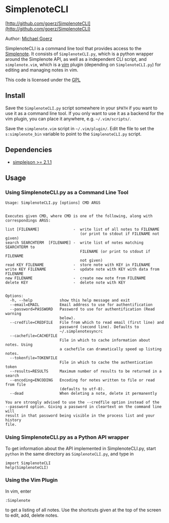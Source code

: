 # SimplenoteCLI

[http://github.com/goerz/SimplenoteCLI](http://github.com/goerz/SimplenoteCLI)

Author: [Michael Goerz](http://michaelgoerz.net)

SimplenoteCLI is a command line tool that provides access to the
[Simplenote][1]. It consists of `SimplenoteCLI.py`, which is a python wrapper
around the Simplenote API, as well as a independent CLI script, and
`simplenote.vim`, which is a [vim][2] plugin (depending on `SimplenoteCLI.py`)
for editing and managing notes in vim.

[1]: http://simplenoteapp.com
[2]: http://www.vim.org

This code is licensed under the [GPL](http://www.gnu.org/licenses/gpl.html)

## Install ##

Save the `SimplenoteCLI.py` script somewhere in your `$PATH` if you want to use
it as a command line tool. If you only want to use it as a backend for the vim
plugin, you can place it anywhere, e.g. `~/.vim/scripts/`.

Save the `simplenote.vim` script in `~/.vim/plugin/`. Edit the file to set
the `s:simplenote_bin` variable to point to the `SimplenoteCLI.py` script.

## Dependencies ##

* [simplejson >= 2.1.1][3]

[3]: http://code.google.com/p/simplejson/

## Usage ##

### Using SimplenoteCLI.py as a Command Line Tool ###

    Usage: SimplenoteCLI.py [options] CMD ARGS


    Executes given CMD, where CMD is one of the following, along with
    correspondings ARGS:

    list [FILENAME]               -  write list of all notes to FILENAME
                                     (or print to stdout if FILENAME not given)
    search SEARCHTERM  [FILENAME] -  write list of notes matching SEARCHTERM to
                                     FILENAME (or print to stdout if FILENAME
                                     not given)
    read KEY FILENAME             -  store note with KEY in FILENAME
    write KEY FILENAME            -  update note with KEY with data from FILENAME
    new FILENAME                  -  create new note from FILENAME
    delete KEY                    -  delete note with KEY


    Options:
      -h, --help            show this help message and exit
      --email=EMAIL         Email address to use for authentification
      --password=PASSWORD   Password to use for authentification (Read warning
                            below).
      --credfile=CREDFILE   File from which to read email (first line) and
                            password (second line). Defaults to
                            ~/.simplenotesyncrc
      --cachefile=CACHEFILE
                            File in which to cache information about notes. Using
                            a cachefile can dramatically speed up listing notes.
      --tokenfile=TOKENFILE
                            File in which to cache the authentication token
      --results=RESULTS     Maximum number of results to be returned in a search
      --encoding=ENCODING   Encoding for notes written to file or read from file
                            (defaults to utf-8).
      --dead                When deleting a note, delete it permanently

    You are strongly advised to use the --credfile option instead of the
    --password option. Giving a password in cleartext on the command line will
    result in that password being visible in the process list and your history
    file.

### Using SimplenoteCLI.py as a Python API wrapper ###

To get information about the API implemented in SimplenoteCLI.py, start
`python` in the same directory as `SimplenoteCLI.py`, and type in

    import SimplenoteCLI
    help(SimplenoteCLI)

### Using the Vim Plugin ###

In vim, enter

    :Simplenote

to get a listing of all notes. Use the shortcuts given at the top of the screen
to edit, add, delete notes.
